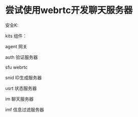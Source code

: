 # 尝试使用webrtc开发聊天服务器

安全K:

kits 组件：

agent 网关

auth 验证服务器

sfu  webrtc 

snid ID生成服务器

usrt 状态服务器

im 聊天服务器

imf 信息过滤服务器